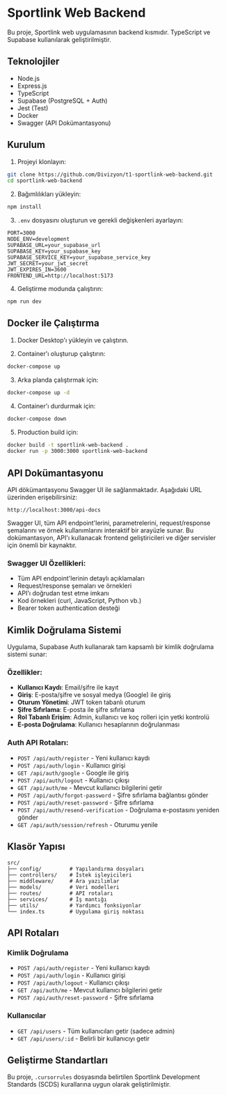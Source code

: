 # Sportlink Web Backend

Bu proje, Sportlink web uygulamasının backend kısmıdır. TypeScript ve Supabase kullanılarak geliştirilmiştir.

## Teknolojiler

- Node.js
- Express.js
- TypeScript
- Supabase (PostgreSQL + Auth)
- Jest (Test)
- Docker
- Swagger (API Dokümantasyonu)

## Kurulum

1. Projeyi klonlayın:
```bash
git clone https://github.com/Divizyon/t1-sportlink-web-backend.git
cd sportlink-web-backend
```

2. Bağımlılıkları yükleyin:
```bash
npm install
```

3. `.env` dosyasını oluşturun ve gerekli değişkenleri ayarlayın:
```
PORT=3000
NODE_ENV=development
SUPABASE_URL=your_supabase_url
SUPABASE_KEY=your_supabase_key
SUPABASE_SERVICE_KEY=your_supabase_service_key
JWT_SECRET=your_jwt_secret
JWT_EXPIRES_IN=3600
FRONTEND_URL=http://localhost:5173
```

4. Geliştirme modunda çalıştırın:
```bash
npm run dev
```

## Docker ile Çalıştırma

1. Docker Desktop'ı yükleyin ve çalıştırın.

2. Container'ı oluşturup çalıştırın:
```bash
docker-compose up
```

3. Arka planda çalıştırmak için:
```bash
docker-compose up -d
```

4. Container'ı durdurmak için:
```bash
docker-compose down
```

5. Production build için:
```bash
docker build -t sportlink-web-backend .
docker run -p 3000:3000 sportlink-web-backend
```

## API Dokümantasyonu

API dökümantasyonu Swagger UI ile sağlanmaktadır. Aşağıdaki URL üzerinden erişebilirsiniz:

```
http://localhost:3000/api-docs
```

Swagger UI, tüm API endpoint'lerini, parametrelerini, request/response şemalarını ve örnek kullanımlarını interaktif bir arayüzle sunar. Bu dokümantasyon, API'ı kullanacak frontend geliştiricileri ve diğer servisler için önemli bir kaynaktır.

### Swagger UI Özellikleri:

- Tüm API endpoint'lerinin detaylı açıklamaları
- Request/response şemaları ve örnekleri
- API'ı doğrudan test etme imkanı
- Kod örnekleri (curl, JavaScript, Python vb.)
- Bearer token authentication desteği

## Kimlik Doğrulama Sistemi

Uygulama, Supabase Auth kullanarak tam kapsamlı bir kimlik doğrulama sistemi sunar:

### Özellikler:

- **Kullanıcı Kaydı**: Email/şifre ile kayıt
- **Giriş**: E-posta/şifre ve sosyal medya (Google) ile giriş
- **Oturum Yönetimi**: JWT token tabanlı oturum
- **Şifre Sıfırlama**: E-posta ile şifre sıfırlama
- **Rol Tabanlı Erişim**: Admin, kullanıcı ve koç rolleri için yetki kontrolü
- **E-posta Doğrulama**: Kullanıcı hesaplarının doğrulanması

### Auth API Rotaları:

- `POST /api/auth/register` - Yeni kullanıcı kaydı
- `POST /api/auth/login` - Kullanıcı girişi
- `GET /api/auth/google` - Google ile giriş
- `POST /api/auth/logout` - Kullanıcı çıkışı
- `GET /api/auth/me` - Mevcut kullanıcı bilgilerini getir
- `POST /api/auth/forgot-password` - Şifre sıfırlama bağlantısı gönder
- `POST /api/auth/reset-password` - Şifre sıfırlama
- `POST /api/auth/resend-verification` - Doğrulama e-postasını yeniden gönder
- `GET /api/auth/session/refresh` - Oturumu yenile

## Klasör Yapısı

```
src/
├── config/         # Yapılandırma dosyaları
├── controllers/    # İstek işleyicileri
├── middleware/     # Ara yazılımlar
├── models/         # Veri modelleri
├── routes/         # API rotaları
├── services/       # İş mantığı
├── utils/          # Yardımcı fonksiyonlar
└── index.ts        # Uygulama giriş noktası
```

## API Rotaları

### Kimlik Doğrulama
- `POST /api/auth/register` - Yeni kullanıcı kaydı
- `POST /api/auth/login` - Kullanıcı girişi
- `POST /api/auth/logout` - Kullanıcı çıkışı
- `GET /api/auth/me` - Mevcut kullanıcı bilgilerini getir
- `POST /api/auth/reset-password` - Şifre sıfırlama

### Kullanıcılar
- `GET /api/users` - Tüm kullanıcıları getir (sadece admin)
- `GET /api/users/:id` - Belirli bir kullanıcıyı getir

## Geliştirme Standartları

Bu proje, `.cursorrules` dosyasında belirtilen Sportlink Development Standards (SCDS) kurallarına uygun olarak geliştirilmiştir.